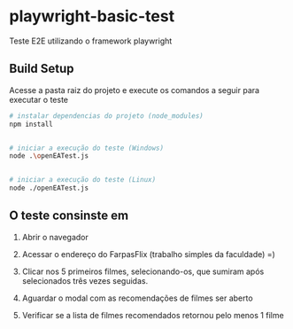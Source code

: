 # playwright-basic-test
Teste E2E utilizando o framework playwright

## Build Setup

Acesse a pasta raiz do projeto e execute os comandos a seguir para executar o teste

``` bash
# instalar dependencias do projeto (node_modules)
npm install


# iniciar a execução do teste (Windows)
node .\openEATest.js


# iniciar a execução do teste (Linux)
node ./openEATest.js
```

## O teste consinste em

1. Abrir o navegador

2. Acessar o endereço do FarpasFlix (trabalho simples da faculdade) =)

3. Clicar nos 5 primeiros filmes, selecionando-os,  que sumiram após selecionados três vezes seguidas.

4.  Aguardar o modal com as recomendações de filmes ser aberto

5.  Verificar se a lista de filmes recomendados retornou pelo menos 1 filme

